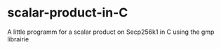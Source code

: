 # scalar-product-in-C
A little programm for a scalar product on Secp256k1 in C using the gmp librairie

